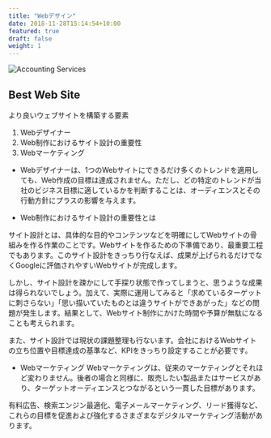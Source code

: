 ```yaml
---
title: "Webデザイン"
date: 2018-11-28T15:14:54+10:00
featured: true
draft: false
weight: 1
---
```

![Accounting Services](/images/post/austin-distel-nGc5RT2HmF0-unsplash.jpg)
## Best Web Site
  
より良いウェブサイトを構築する要素
1. Webデザイナー
2. Web制作におけるサイト設計の重要性
3. Webマーケティング

- Webデザイナーは、1つのWebサイトにできるだけ多くのトレンドを適用しても、Web作成の目標は達成されません。ただし、どの特定のトレンドが当社のビジネス目標に適しているかを判断することは、オーディエンスとその行動方針にプラスの影響を与えます。

- Web制作におけるサイト設計の重要性とは  

サイト設計とは、具体的な目的やコンテンツなどを明確にしてWebサイトの骨組みを作る作業のことです。Webサイトを作るための下準備であり、最重要工程でもあります。このサイト設計をきっちり行なえば、成果が上げられるだけでなくGoogleに評価されやすいWebサイトが完成します。

しかし、サイト設計を疎かにして手探り状態で作ってしまうと、思うような成果は得られないでしょう。加えて、実際に運用してみると「求めているターゲットに刺さらない」「思い描いていたものとは違うサイトができあがった」などの問題が発生します。結果として、Webサイト制作にかけた時間や予算が無駄になることも考えられます。

また、サイト設計では現状の課題整理も行ないます。会社におけるWebサイトの立ち位置や目標達成の基準など、KPIをきっちり設定することが必要です。

- Webマーケティング
Webマーケティングは、従来のマーケティングとそれほど変わりません。後者の場合と同様に、販売したい製品またはサービスがあり、ターゲットオーディエンスとつながるという一貫した目標があります。

有料広告、検索エンジン最適化、電子メールマーケティング、リード獲得など、これらの目標を促進および強化するさまざまなデジタルマーケティング活動があります。